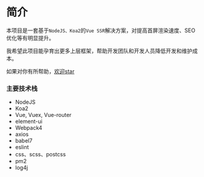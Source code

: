 
# 简介

本项目是一套基于`NodeJS、Koa2`的`Vue SSR`解决方案，对提高首屏渲染速度、SEO优化等有明显提升。

我希望此项目能孕育出更多上层框架，帮助开发团队和开发人员降低开发和维护成本。

如果对你有所帮助，[欢迎star](https://github.com/mopacha/vue-ssr-admin)


### 主要技术栈

- NodeJS
- Koa2 
- Vue, Vuex, Vue-router
- element-ui
- Webpack4
- axios
- babel7
- eslint
- css、scss、postcss
- pm2
- log4j